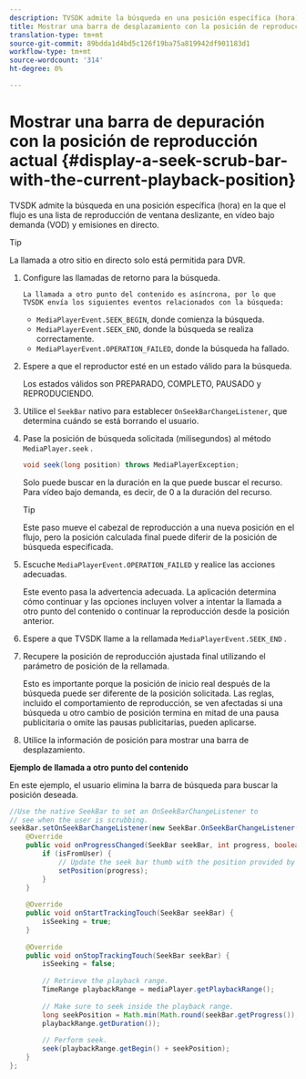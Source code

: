 ```yaml
---
description: TVSDK admite la búsqueda en una posición específica (hora) en la que el flujo es una lista de reproducción de ventana deslizante, en vídeo bajo demanda (VOD) y emisiones en directo.
title: Mostrar una barra de desplazamiento con la posición de reproducción actual
translation-type: tm+mt
source-git-commit: 89bdda1d4bd5c126f19ba75a819942df901183d1
workflow-type: tm+mt
source-wordcount: '314'
ht-degree: 0%

---
```



# Mostrar una barra de depuración con la posición de reproducción actual {#display-a-seek-scrub-bar-with-the-current-playback-position}

TVSDK admite la búsqueda en una posición específica (hora) en la que el flujo es una lista de reproducción de ventana deslizante, en vídeo bajo demanda (VOD) y emisiones en directo.

>[!TIP]
>
>La llamada a otro sitio en directo solo está permitida para DVR.

1. Configure las llamadas de retorno para la búsqueda.

       La llamada a otro punto del contenido es asíncrona, por lo que TVSDK envía los siguientes eventos relacionados con la búsqueda:
   
   * `MediaPlayerEvent.SEEK_BEGIN`, donde comienza la búsqueda.
   * `MediaPlayerEvent.SEEK_END`, donde la búsqueda se realiza correctamente.
   * `MediaPlayerEvent.OPERATION_FAILED`, donde la búsqueda ha fallado.

1. Espere a que el reproductor esté en un estado válido para la búsqueda.

   Los estados válidos son PREPARADO, COMPLETO, PAUSADO y REPRODUCIENDO.
1. Utilice el `SeekBar` nativo para establecer `OnSeekBarChangeListener`, que determina cuándo se está borrando el usuario.
1. Pase la posición de búsqueda solicitada (milisegundos) al método `MediaPlayer.seek` .

   ```java
   void seek(long position) throws MediaPlayerException;
   ```

   Solo puede buscar en la duración en la que puede buscar el recurso. Para vídeo bajo demanda, es decir, de 0 a la duración del recurso.

   >[!TIP]
   >
   >Este paso mueve el cabezal de reproducción a una nueva posición en el flujo, pero la posición calculada final puede diferir de la posición de búsqueda especificada.

1. Escuche `MediaPlayerEvent.OPERATION_FAILED` y realice las acciones adecuadas.

   Este evento pasa la advertencia adecuada. La aplicación determina cómo continuar y las opciones incluyen volver a intentar la llamada a otro punto del contenido o continuar la reproducción desde la posición anterior.

1. Espere a que TVSDK llame a la rellamada `MediaPlayerEvent.SEEK_END` .
1. Recupere la posición de reproducción ajustada final utilizando el parámetro de posición de la rellamada.

   Esto es importante porque la posición de inicio real después de la búsqueda puede ser diferente de la posición solicitada. Las reglas, incluido el comportamiento de reproducción, se ven afectadas si una búsqueda u otro cambio de posición termina en mitad de una pausa publicitaria o omite las pausas publicitarias, pueden aplicarse.

1. Utilice la información de posición para mostrar una barra de desplazamiento.

<!--<a id="example_EEB73818260C43C8B5AE12BA68548AB7"></a>-->

**Ejemplo de llamada a otro punto del contenido**

En este ejemplo, el usuario elimina la barra de búsqueda para buscar la posición deseada.

```java
//Use the native SeekBar to set an OnSeekBarChangeListener to 
// see when the user is scrubbing. 
seekBar.setOnSeekBarChangeListener(new SeekBar.OnSeekBarChangeListener() { 
    @Override 
    public void onProgressChanged(SeekBar seekBar, int progress, boolean isFromUser) { 
        if (isFromUser) { 
            // Update the seek bar thumb with the position provided by the user. 
            setPosition(progress); 
        } 
    } 
 
    @Override 
    public void onStartTrackingTouch(SeekBar seekBar) { 
        isSeeking = true; 
    } 
 
    @Override 
    public void onStopTrackingTouch(SeekBar seekBar) { 
        isSeeking = false; 
 
        // Retrieve the playback range. 
        TimeRange playbackRange = mediaPlayer.getPlaybackRange(); 
 
        // Make sure to seek inside the playback range. 
        long seekPosition = Math.min(Math.round(seekBar.getProgress()), 
        playbackRange.getDuration()); 
     
        // Perform seek. 
        seek(playbackRange.getBegin() + seekPosition); 
    } 
}; 
```

